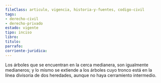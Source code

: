 ```yaml
---
fileClass: articulo, vigencia, historia-y-fuentes, codigo-civil
tags:
- derecho-civil
- derecho-privado
estado: vigente
tipo: inciso
libro:
titulo:
parrafo:
corriente-juridica:
---
```

Los árboles que se encuentran en la cerca medianera, son igualmente medianeros; y lo mismo se extiende a los árboles cuyo tronco está en la línea divisoria de dos heredades, aunque no haya cerramiento intermedio.